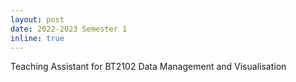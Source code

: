 ```yaml
---
layout: post
date: 2022-2023 Semester 1
inline: true
---
```


Teaching Assistant for BT2102 Data Management and Visualisation
